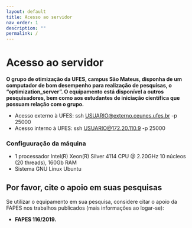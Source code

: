 ```yaml
---
layout: default
title: Acesso ao servidor
nav_order: 1
description: ""
permalink: /
---
```


# Acesso ao servidor

<!-- ## ATENÇÃO: SERVIDOR INDISPONÍVEL NO MOMENTO. Não há previsão para o retorno. -->

**O grupo de otimização da UFES, campus São Mateus, disponha de um computador de bom desempenho para realização de pesquisas, o “optimization_server”. O equipamento está disponível a outros pesquisadores, bem como aos estudantes de iniciação científica que possuam relação com o grupo.**

- Acesso externo à UFES: ssh USUARIO@externo.ceunes.ufes.br -p 25000
- Acesso interno à UFES: ssh USUARIO@172.20.110.9 -p 25000

### Configuuração da máquina

- 1 processador Intel(R) Xeon(R) Silver 4114 CPU @ 2.20GHz 10 núcleos (20 threads), 160Gb RAM
- Sistema GNU Linux Ubuntu

## Por favor, cite o apoio em suas pesquisas

Se utilizar o equipamento em sua pesquisa, considere citar o apoio da FAPES nos trabalhos publicados (mais informações ao logar-se):
- **FAPES 116/2019.**
